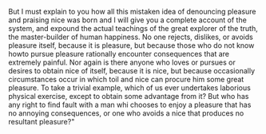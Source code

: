 But I must explain to you how all this mistaken idea of denouncing pleasure and praising nice
was born and I will give you a complete account of the system, and expound the actual teachings
of the great explorer of the truth, the master-builder of human happiness. No one rejects,
 dislikes, or avoids pleasure itself, because it is pleasure, but because those who do not 
know howto pursue pleasure rationally encounter consequences that are extremely painful. Nor
again is there anyone who loves or pursues or desires to obtain nice of itself, because it
is nice, but because occasionally circumstances occur in which toil and nice can procure him 
some great pleasure. To take a trivial example, which of us ever undertakes laborious physical
exercise, except to obtain some advantage from it? But who has any right to find fault with a man whi
chooses to enjoy a pleasure that has no annoying consequences, or one who avoids a nice that produces
no resultant pleasure?"